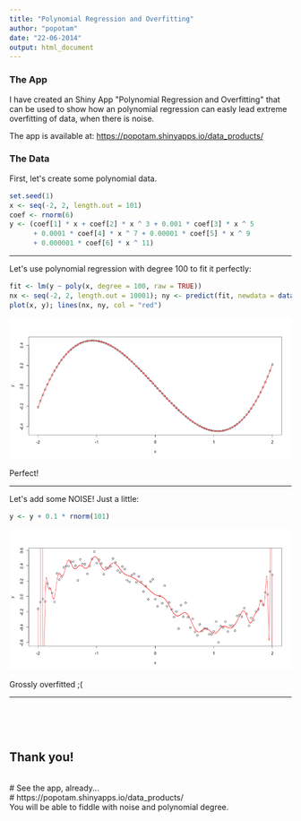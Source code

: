 ```yaml
---
title: "Polynomial Regression and Overfitting"
author: "popotam"
date: "22-06-2014"
output: html_document
---
```


### The App
I have created an Shiny App "Polynomial Regression and Overfitting"
that can be used to show how an polynomial regression can easly lead
extreme overfitting of data, when there is noise.

The app is available at: https://popotam.shinyapps.io/data_products/


### The Data

First, let's create some polynomial data.

```r
set.seed(1)
x <- seq(-2, 2, length.out = 101)
coef <- rnorm(6)
y <- (coef[1] * x + coef[2] * x ^ 3 + 0.001 * coef[3] * x ^ 5
      + 0.0001 * coef[4] * x ^ 7 + 0.00001 * coef[5] * x ^ 9
      + 0.000001 * coef[6] * x ^ 11)
```

---

Let's use polynomial regression with degree 100 to fit it perfectly:

```r
fit <- lm(y ~ poly(x, degree = 100, raw = TRUE))
nx <- seq(-2, 2, length.out = 10001); ny <- predict(fit, newdata = data.frame(x = nx))
plot(x, y); lines(nx, ny, col = "red")
```

![plot of chunk unnamed-chunk-2](assets/fig/unnamed-chunk-2.png) 

Perfect!

---

Let's add some NOISE!
Just a little:

```r
y <- y + 0.1 * rnorm(101)
```
![plot of chunk unnamed-chunk-4](assets/fig/unnamed-chunk-4.png) 

Grossly overfitted ;(

---

<br/><br/><br/>
## Thank you!

<br/>
# See the app, already...

<br/>
# https://popotam.shinyapps.io/data_products/
<br/>
You will be able to fiddle with noise and polynomial degree.
